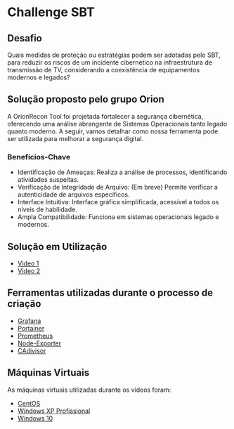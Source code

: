 # Challenge SBT

## Desafio
Quais medidas de proteção ou estratégias podem ser adotadas pelo SBT, para reduzir os riscos de um incidente cibernético na infraestrutura de transmissão de TV, considerando a coexistência de equipamentos modernos e legados?

## Solução proposto pelo grupo Orion
A OrionRecon Tool foi projetada fortalecer a segurança cibernética, oferecendo uma análise abrangente de Sistemas Operacionais tanto legado quanto moderno. A seguir, vamos detalhar como nossa ferramenta pode ser utilizada para melhorar a segurança digital.
### Benefícios-Chave
- Identificação de Ameaças: Realiza a análise de processos, identificando
atividades suspeitas.
- Verificação de Integridade de Arquivo: (Em breve) Permite verificar a
autenticidade de arquivos específicos.
- Interface Intuitiva: Interface gráfica simplificada, acessível a todos os níveis
de habilidade.
- Ampla Compatibilidade: Funciona em sistemas operacionais legado e
modernos.
## Solução em Utilização
* [Video 1](https://youtu.be/pEIabTwaKdo)
* [Video 2](https://youtu.be/8WG6RgGgpQ0)

## Ferramentas utilizadas durante o processo de criação
* [Grafana](https://grafana.com)
* [Portainer](https://www.portainer.io)
* [Prometheus](https://prometheus.io)
* [Node-Exporter](https://github.com/prometheus/node_exporter)
* [CAdivisor](https://github.com/google/cadvisor)
## Máquinas Virtuais
As máquinas virtuais utilizadas durante os vídeos foram:
* [CentOS](https://www.centos.org)
* [Windows XP Profissional](https://www.baixesoft.com/download/windows-xpprofessional-iso)
* [Windows 10](https://www.microsoft.com/pt-br/software-download/windows10)

